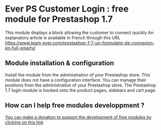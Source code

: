 # Ever PS Customer Login : free module for Prestashop 1.7 #

This module displays a block allowing the customer to connect quickly
An explanatory article is available in French through this URL
https://www.team-ever.com/prestashop-1-7-un-formulaire-de-connexion-en-full-smarty/

## Module installation & configuration ##

Install the module from the administration of your Prestashop store.
This module does not have a configuration interface. You can manage their positions from the administration of your Prestashop store.
The Prestashop 1.7 login module is hooked onto the product pages, sidebars and cart page.

## How can I help free modules developpment ? ##

[You can make a donation to support the development of free modules by clicking on this link](https://www.paypal.com/donate?hosted_button_id=3CM3XREMKTMSE)